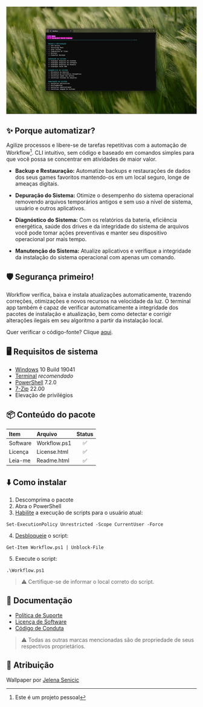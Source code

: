 ![](https://github.com/2uj1m28ohz/workflow/blob/main/Screenshot.png)

## :sparkles: Porque automatizar?
Agilize processos e libere-se de tarefas repetitivas com a automação de Workflow[^1]. CLI intuitivo, sem código e baseado em comandos simples para que você possa se concentrar em atividades de maior valor.

- **Backup e Restauração:** Automatize backups e restaurações de dados dos seus games favoritos mantendo-os em um local seguro, longe de ameaças digitais.

- **Depuração do Sistema:** Otimize o desempenho do sistema operacional removendo arquivos temporários antigos e sem uso a nível de sistema, usuário e outros aplicativos.

- **Diagnóstico do Sistema:** Com os relatórios da bateria, eficiência energética, saúde dos drives e da integridade do sistema de arquivos você pode tomar ações preventivas e manter seu dispositivo operacional por mais tempo.

- **Manutenção do Sistema:** Atualize aplicativos e verifique a integridade da instalação do sistema operacional com apenas um comando.

## :shield: Segurança primeiro!
Workflow verifica, baixa e instala atualizações automaticamente, trazendo correções, otimizações e novos recursos na velocidade da luz. O terminal app também é capaz de verificar automaticamente a integridade dos pacotes de instalação e atualização, bem como detectar e corrigir alterações ilegais em seu algoritmo a partir da instalação local.

Quer verificar o código-fonte? Clique [aqui](https://github.com/2uj1m28ohz/workflow/blob/main/SourceCode.md).

## :desktop_computer: Requisitos de sistema
- [Windows](https://www.microsoft.com/windows) 10 Build 19041
- [Terminal](https://www.github.com/microsoft/terminal) _recomendado_
- [PowerShell](https://www.github.com/powershell/powershell) 7.2.0
- [7-Zip](https://www.7-zip.org) 22.00
- Elevação de privilégios

## :package: Conteúdo do pacote
|Item|Arquivo|Status|
|:---|:---|:---:|
|Software|Workflow.ps1|:white_check_mark:|
|Licença|License.html|:white_check_mark:|
|Leia-me|Readme.html|:white_check_mark:|

## :arrow_down: Como instalar
1. Descomprima o pacote
2. Abra o PowerShell
3. [Habilite](https://docs.microsoft.com/powershell/module/microsoft.powershell.security/set-executionpolicy) a execução de scripts para o usuário atual:
```
Set-ExecutionPolicy Unrestricted -Scope CurrentUser -Force
```
4. [Desbloqueie](https://docs.microsoft.com/powershell/module/microsoft.powershell.utility/unblock-file) o script:
```
Get-Item Workflow.ps1 | Unblock-File
```
5. Execute o script:
```
.\Workflow.ps1
```
> :warning: Certifique-se de informar o local correto do script.

## :notebook_with_decorative_cover: Documentação
- [Política de Suporte](https://github.com/2uj1m28ohz/workflow/blob/main/SUPPORT.md)
- [Licença de Software](https://github.com/2uj1m28ohz/workflow/blob/main/LICENSE)
- [Código de Conduta](https://github.com/2uj1m28ohz/workflow/blob/main/CODE_OF_CONDUCT.md)

> :warning: Todas as outras marcas mencionadas são de propriedade de seus respectivos proprietários.

## :clap: Atribuição
Wallpaper por [Jelena Senicic](https://unsplash.com/photos/_0TCLRTUOTo)

[^1]:Este é um projeto pessoal
[^2]:[EVE Online](https://www.eveonline.com)
[^3]:[Suviving Mars](https://www.survivingmars.com)
[^4]:[Aven Colony](https://www.team17.com/games/aven-colony)
[^5]:[Industries of Titan](https://braceyourselfgames.com/industries-of-titan)
